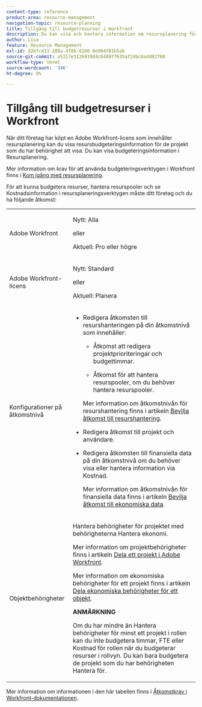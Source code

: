 ```yaml
---
content-type: reference
product-area: resource-management
navigation-topic: resource-planning
title: Tillgång till budgetresurser i Workfront
description: Du kan visa och hantera information om resursplanering för de projekt som du har åtkomst till och visa när du har vissa åtkomstnivåinställningar och behörigheter för dina arbetsobjekt, användare, jobbroller och team.
author: Lisa
feature: Resource Management
exl-id: d2bfc411-188a-4f8b-8180-0e984f01b5ab
source-git-commit: a5317e3126939d4c648977635af2dbc6add02780
workflow-type: tm+mt
source-wordcount: '346'
ht-degree: 0%

---
```


# Tillgång till budgetresurser i Workfront

<!--
<div data-mc-conditions="QuicksilverOrClassic.Draft mode">
<p><b>(LINKED TO PRODUCT</b>: This is also linked to the product, in two different tooltips in the RP:</p>
<p>- the tooltip for the View-only mode of the Budgeted Hours boxes. You gave this link to Vazgen and the team for the tooltip and documented this in this sheet:https://docs.google.com/spreadsheets/d/1zKjNVw_TyfQ474jbY7JorSWTkptMNb5RFCck2IficYs/edit#gid=0</p>
<p>- Also in the tooltip from this issue: https://hub.workfront.com/issue/view?ID=5ca708d00024a39e58b5dbeaceb00939)</p>
<p>This might need to be moved to Resource Management overview and title needs to be changed to "Acces needed to manage resources" when the res manager prerequisite will drop for resource scheduling and the field goes away.</p>
<p>This should be linked from Planning in the Resource Planner - in the Budgeting Resources in the RP area)</p>
</div>
-->

När ditt företag har köpt en Adobe Workfront-licens som innehåller resursplanering kan du visa resursbudgeteringsinformation för de projekt som du har behörighet att visa. Du kan visa budgeteringsinformation i Resursplanering.

Mer information om krav för att använda budgeteringsverktygen i Workfront finns i [Kom igång med resursplanering](../../resource-mgmt/resource-planning/get-started-resource-planning.md).

För att kunna budgetera resurser, hantera resurspooler och se Kostnadsinformation i resursplaneringsverktygen måste ditt företag och du ha följande åtkomst: 

<table style="table-layout:auto"> 
 <col> 
 <col> 
 <tbody> 
  <tr> 
   <td role="rowheader">Adobe Workfront</td> 
   <td><p>Nytt: Alla</p>
       <p>eller</p>
       <p>Aktuell: Pro eller högre</p> </td> 
  </tr> 
  <tr> 
   <td role="rowheader">Adobe Workfront-licens</td> 
   <td><p>Nytt: Standard</p>
       <p>eller</p>
       <p>Aktuell: Planera</p></td>
  </tr>  
  <tr> 
   <td role="rowheader">Konfigurationer på åtkomstnivå</td> 
   <td> 
    <ul> 
     <li> <p>Redigera åtkomsten till resurshanteringen på din åtkomstnivå som innehåller:</p> 
      <ul> 
       <li> <p>Åtkomst att redigera projektprioriteringar och budgettimmar. </p> </li> 
       <li> <p>Åtkomst för att hantera resurspooler, om du behöver hantera resurspooler.</p> </li> 
      </ul> <p>Mer information om åtkomstnivån för resurshantering finns i artikeln <a href="../../administration-and-setup/add-users/configure-and-grant-access/grant-access-resource-management.md" class="MCXref xref">Bevilja åtkomst till resurshantering</a>.</p> </li> 
     <li> <p>Redigera åtkomst till projekt och användare. </p> </li> 
     <li> <p> Redigera åtkomsten till finansiella data på din åtkomstnivå om du behöver visa eller hantera information via Kostnad.</p> <p>Mer information om åtkomstnivån för finansiella data finns i artikeln <a href="../../administration-and-setup/add-users/configure-and-grant-access/grant-access-financial.md" class="MCXref xref">Bevilja åtkomst till ekonomiska data</a>.</p> </li> 
    </ul> 
   </td> 
  </tr> 
  <tr> 
   <td role="rowheader">Objektbehörigheter</td> 
   <td> <p>Hantera behörigheter för projektet med behörigheterna Hantera ekonomi.</p> <p>Mer information om projektbehörigheter finns i artikeln <a href="../../workfront-basics/grant-and-request-access-to-objects/share-a-project.md" class="MCXref xref">Dela ett projekt i Adobe Workfront</a>.</p> <p>Mer information om ekonomiska behörigheter för ett projekt finns i artikeln <a href="../../workfront-basics/grant-and-request-access-to-objects/share-financial-permissions-object.md"><a href="../../workfront-basics/grant-and-request-access-to-objects/share-financial-permissions-object.md" class="MCXref xref">Dela ekonomiska behörigheter för ett objekt</a></a>.</p>

<p><b>ANMÄRKNING</b>

Om du har mindre än Hantera behörigheter för minst ett projekt i rollen kan du inte budgetera timmar, FTE eller Kostnad för rollen när du budgeterar resurser i rollvyn. Du kan bara budgetera de projekt som du har behörigheten Hantera för.</p> </td>
</tr> 
 </tbody> 
</table>

Mer information om informationen i den här tabellen finns i [Åtkomstkrav i Workfront-dokumentationen](/help/quicksilver/administration-and-setup/add-users/access-levels-and-object-permissions/access-level-requirements-in-documentation.md).
